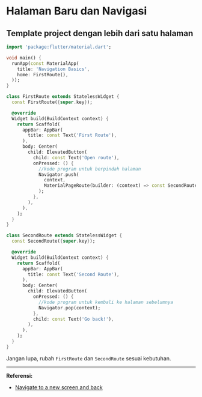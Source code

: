 # Halaman Baru dan Navigasi

## Template project dengan lebih dari satu halaman
```dart
import 'package:flutter/material.dart';

void main() {
  runApp(const MaterialApp(
    title: 'Navigation Basics',
    home: FirstRoute(),
  ));
}

class FirstRoute extends StatelessWidget {
  const FirstRoute({super.key});

  @override
  Widget build(BuildContext context) {
    return Scaffold(
      appBar: AppBar(
        title: const Text('First Route'),
      ),
      body: Center(
        child: ElevatedButton(
          child: const Text('Open route'),
          onPressed: () {
            //kode program untuk berpindah halaman
            Navigator.push(
              context,
              MaterialPageRoute(builder: (context) => const SecondRoute()),
            );
          },
        ),
      ),
    );
  }
}

class SecondRoute extends StatelessWidget {
  const SecondRoute({super.key});

  @override
  Widget build(BuildContext context) {
    return Scaffold(
      appBar: AppBar(
        title: const Text('Second Route'),
      ),
      body: Center(
        child: ElevatedButton(
          onPressed: () {
            //kode program untuk kembali ke halaman sebelumnya
            Navigator.pop(context);
          },
          child: const Text('Go back!'),
        ),
      ),
    );
  }
}
```
Jangan lupa, rubah `FirstRoute` dan `SecondRoute` sesuai kebutuhan.


---
**Referensi:**
- [Navigate to a new screen and back](https://docs.flutter.dev/cookbook/navigation/navigation-basics)